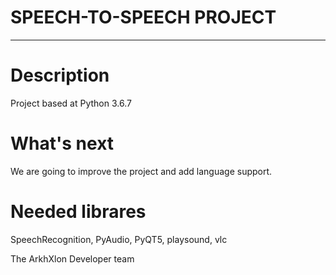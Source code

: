 # SPEECH-TO-SPEECH PROJECT
__________________________
# Description
Project based at Python 3.6.7
# What's next
We are going to improve the project and add language support.
# Needed librares
SpeechRecognition, PyAudio, PyQT5, playsound, vlc


The ArkhXlon Developer team
